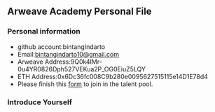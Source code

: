 ## Arweave Academy Personal File

### Personal information

- github account:bintangIndarto
- Email:bintangindarto10@gmail.com
- Arweave Address:9Q0k4IMr-0u4YR0826Dph527VEKua2P_OG0EiuZ5LQY
- ETH Address:0x6Dc36fc008C9b280e0095627515115e14D1E78d4
- Please finish this [form](https://docs.google.com/forms/d/e/1FAIpQLSfWA5fIIcBgmRppm3jNz5vmf9Mai_QMVil-2pO4r7YKn_Zhtw/viewform?usp=sf_link) to join in the talent pool.

### Introduce Yourself

